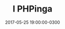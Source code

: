 ---
layout:      default
title:       "I PHPinga"
date:        2017-05-25 19:00:00-0300
description: "O PHPinga visa promover um encontro descontraído com todos os membros do PHPDF onde vamos jogar papo fora, comer e beber!"
categories:  phpinga
link:        https://www.meetup.com/pt-BR/php-df/events/240270961/
icon:        beer
---